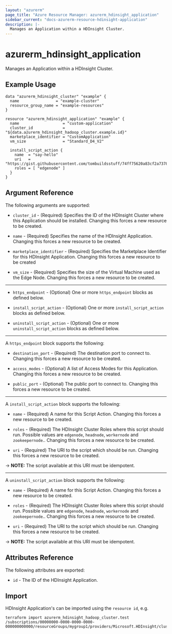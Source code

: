 ```yaml
---
layout: "azurerm"
page_title: "Azure Resource Manager: azurerm_hdinsight_application"
sidebar_current: "docs-azurerm-resource-hdinsight-application"
description: |-
  Manages an Application within a HDInsight Cluster.
---
```


# azurerm_hdinsight_application

Manages an Application within a HDInsight Cluster.

## Example Usage

```hcl
data "azurerm_hdinsight_cluster" "example" {
  name                = "example-cluster"
  resource_group_name = "example-resources"
}

resource "azurerm_hdinsight_application" "example" {
  name                   = "custom-application"
  cluster_id             = "${data.azurerm_hdinsight_hadoop_cluster.example.id}"
  marketplace_identifier = "CustomApplication"
  vm_size                = "Standard_D4_V2"

  install_script_action {
    name  = "say-hello"
    uri   = "https://gist.githubusercontent.com/tombuildsstuff/74ff75620a83cf2a737843920185dbc2/raw/8217fbbcf9728e23807c19a35f65136351e6da7a/hello.sh"
    roles = [ "edgenode" ]
  }
}
```

## Argument Reference

The following arguments are supported:

* `cluster_id` - (Required) Specifies the ID of the HDInsight Cluster where this Application should be installed. Changing this forces a new resource to be created.

* `name` - (Required) Specifies the name of the HDInsight Application. Changing this forces a new resource to be created.

* `marketplace_identifier` - (Required) Specifies the Marketplace Identifier for this HDInsight Application. Changing this forces a new resource to be created

* `vm_size` - (Required) Specifies the size of the Virtual Machine used as the Edge Node. Changing this forces a new resource to be created.


---

* `https_endpoint` - (Optional) One or more `https_endpoint` blocks as defined below.

* `install_script_action` - (Optional) One or more `install_script_action` blocks as defined below.

* `uninstall_script_action` - (Optional) One or more `uninstall_script_action` blocks as defined below.

---

A `https_endpoint` block supports the following:

* `destination_port` - (Required) The destination port to connect to. Changing this forces a new resource to be created.

* `access_modes` - (Optional) A list of Access Modes for this Application. Changing this forces a new resource to be created.

* `public_port` - (Optional) The public port to connect to. Changing this forces a new resource to be created.

---

A `install_script_action` block supports the following:

* `name` - (Required) A name for this Script Action. Changing this forces a new resource to be created.

* `roles` - (Required) The HDInsight Cluster Roles where this script should run. Possible values are `edgenode`, `headnode`, `workernode` and `zookeepernode`.. Changing this forces a new resource to be created.

* `uri` - (Required) The URI to the script which should be run. Changing this forces a new resource to be created.

-> **NOTE:** The script available at this URI must be idempotent.

---

A `uninstall_script_action` block supports the following:

* `name` - (Required) A name for this Script Action. Changing this forces a new resource to be created.

* `roles` - (Required) The HDInsight Cluster Roles where this script should run. Possible values are `edgenode`, `headnode`, `workernode` and `zookeepernode`.. Changing this forces a new resource to be created.

* `uri` - (Required) The URI to the script which should be run. Changing this forces a new resource to be created.

-> **NOTE:** The script available at this URI must be idempotent.


## Attributes Reference

The following attributes are exported:

* `id` - The ID of the HDInsight Application.

## Import

HDInsight Application's can be imported using the `resource id`, e.g.

```shell
terraform import azurerm_hdinsight_hadoop_cluster.test /subscriptions/00000000-0000-0000-0000-000000000000/resourceGroups/mygroup1/providers/Microsoft.HDInsight/clusters/cluster1/applications/application1
```
